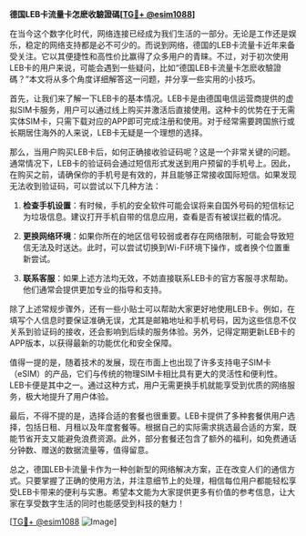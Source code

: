 **德国LEB卡流量卡怎麽收驗證碼[[TG💪+ @esim1088](https://t.me/s/esim1088)]**

在当今这个数字化时代，网络连接已经成为我们生活的一部分。无论是工作还是娱乐，稳定的网络支持都是必不可少的。而说到网络，德国的LEB卡流量卡近年来备受关注。它以其便捷性和高性价比赢得了众多用户的青睐。不过，对于初次使用LEB卡的用户来说，可能会遇到一些疑问，比如“德国LEB卡流量卡怎麽收驗證碼？”本文将从多个角度详细解答这一问题，并分享一些实用的小技巧。

首先，让我们来了解一下LEB卡的基本情况。LEB卡是由德国电信运营商提供的虚拟SIM卡服务，用户可以通过线上购买并激活后直接使用。这种卡的优势在于无需实体SIM卡，只需下载对应的APP即可完成注册和使用。对于经常需要跨国旅行或长期居住海外的人来说，LEB卡无疑是一个理想的选择。

那么，当用户购买LEB卡后，如何正确接收验证码呢？这是一个非常关键的问题。通常情况下，LEB卡的验证码会通过短信形式发送到用户预留的手机号上。因此，在购买之前，请确保你的手机号是有效的，并且能够正常接收国际短信。如果发现无法收到验证码，可以尝试以下几种方法：

1. **检查手机设置**：有时候，手机的安全软件可能会误将来自国外号码的短信标记为垃圾信息。建议打开手机自带的信息应用，查看是否有被误拦截的情况。

2. **更换网络环境**：如果你所在的地区信号较弱或者存在网络限制，可能会导致短信无法及时送达。此时，可以尝试切换到Wi-Fi环境下操作，或者换个位置重新尝试。

3. **联系客服**：如果上述方法均无效，不妨直接联系LEB卡的官方客服寻求帮助。他们通常会提供更加专业的指导和支持。

除了上述常规步骤外，还有一些小贴士可以帮助大家更好地使用LEB卡。例如，在填写个人信息时要保证准确无误，尤其是邮箱地址和手机号码，因为这些信息不仅关系到验证码的接收，还会影响到后续的服务体验。另外，记得定期更新LEB卡的APP版本，以获得最新的功能优化和安全保障。

值得一提的是，随着技术的发展，现在市面上也出现了许多支持电子SIM卡（eSIM）的产品，它们与传统的物理SIM卡相比具有更大的灵活性和便利性。LEB卡便是其中之一。通过这种方式，用户无需更换手机就能享受到优质的网络服务，极大地提升了用户体验。

最后，不得不提的是，选择合适的套餐也很重要。LEB卡提供了多种套餐供用户选择，包括日租、月租以及年度套餐等。根据自己的实际需求挑选最合适的方案，既能节省开支又能避免浪费资源。此外，部分套餐还包含了额外的福利，如免费通话分钟数、赠送的数据流量等，值得留意。

总之，德国LEB卡流量卡作为一种创新型的网络解决方案，正在改变人们的通信方式。只要掌握了正确的使用方法，并注意细节上的处理，相信每位用户都能轻松享受LEB卡带来的便利与实惠。希望本文能为大家提供更多有价值的参考信息，让大家在享受数字生活的同时也能感受到科技的魅力！

[[TG💪+ @esim1088](https://t.me/s/esim1088) ![Image](https://i.postimg.cc/4NQfJmqS/Snipaste-2025-05-13-00-14-12.png)]